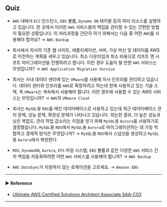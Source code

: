 ## Quiz
- `AWS` 내에서 `EC2` 인스턴스, `EBS` 볼륨, `Dynamo DB` 테이블 등의 여러 리소스를 실행하고 있습니다. 한 곳에서 이러한 `AWS` 서비스들의 백업을 관리할 수 있는 간편한 방법이 필요한 상황입니다. 이 처리과정을 간단히 하기 위해서는 다음 중 어떤 `AWS`를 사용해야 할까요?
→ `AWS Backup`

- 회사에서 자사의 기존 웹 사이트, 애플리케이션, 서버, 가상 머신 및 데이터를 AWS로 이전하는 계획을 세우고 있습니다. 최소 다운타임과 최소 비용으로 리프트 앤 시프트 마이그레이션을 진행하려고 합니다. 이런 경우 도움이 될 만한 `AWS` 서비스는 무엇입니까?
→ `AWS Application Migration Service`

- 회사는 사내 데이터 센터에 있는 `VMware`를 사용해 자사 인프라를 관리하고 있습니다. 데이터 센터와 인프라를 `AWS`로 확장하려고 하는데 현재 사용하고 있는 기술 스택, 즉 `VMware`는 계속해서 사용해야 합니다. 이런 경우에 사용할 수 있는 AWS 서비스는 무엇입니까?
→ `AWS`의 `VMware Cloud`

- 회사는 `MySQL`용 `RDS`를 메인 데이터베이스로 사용하고 있는데 최근 데이터베이스 관리 문제, 성능 문제, 확장성 문제가 나타나고 있습니다. 의논한 결과, 더 높은 성능과 낮은 복잡도, 관리 작업 감소라는 이점을 얻기 위해 `MySQL`용 `Aurora`를 사용하기로 결정했습니다. `MySQL`용 `RDS`에서 `MySQL`용 `Aurora`로 마이그레이션하는 데 가장 적합하고 경제적 방식은 무엇입니까?
→ `MySQL`용 `RDS`에서 스냅샷을 생성하고 `MySQL`용 `Aurora`에서 복원한다.

- `RDS`, `DynamoDB`, `Aurora`, `EFS` 파일 시스템, `EBS` 볼륨과 같은 다양한 `AWS` 서비스 간의 백업을 자동화하려면 어떤 `AWS` 서비스를 사용해야 합니까?
→ `AWS Backup`

- `AWS DataSync`가 지원하지 않는 로케이션을 고르세요. 
→ `Amazon EBS`

---
#### ▶ Reference
- [Ultimate AWS Certified Solutions Architect Associate SAA-C03](https://www.udemy.com/course/aws-certified-solutions-architect-associate-saa-c03/)
---